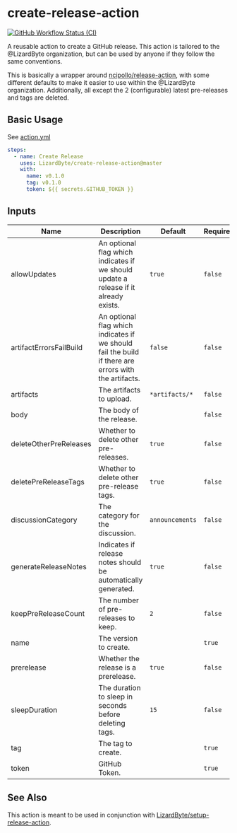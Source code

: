 # create-release-action
[![GitHub Workflow Status (CI)](https://img.shields.io/github/actions/workflow/status/lizardbyte/create-release-action/ci.yml.svg?branch=master&label=CI%20build&logo=github&style=for-the-badge)](https://github.com/LizardByte/create-release-action/actions/workflows/ci.yml?query=branch%3Amaster)

A reusable action to create a GitHub release. This action is tailored to the
@LizardByte organization, but can be used by anyone if they follow the same conventions.

This is basically a wrapper around [ncipollo/release-action](https://github.com/ncipollo/release-action),
with some different defaults to make it easier to use within the @LizardByte organization.
Additionally, all except the 2 (configurable) latest pre-releases and tags are deleted.

## Basic Usage

See [action.yml](action.yml)

```yaml
steps:
  - name: Create Release
    uses: LizardByte/create-release-action@master
    with:
      name: v0.1.0
      tag: v0.1.0
      token: ${{ secrets.GITHUB_TOKEN }}
```

## Inputs

| Name                    | Description                                                                                          | Default         | Required |
|-------------------------|------------------------------------------------------------------------------------------------------|-----------------|----------|
| allowUpdates            | An optional flag which indicates if we should update a release if it already exists.                 | `true`          | `false`  |
| artifactErrorsFailBuild | An optional flag which indicates if we should fail the build if there are errors with the artifacts. | `false`         | `false`  |
| artifacts               | The artifacts to upload.                                                                             | `*artifacts/*`  | `false`  |
| body                    | The body of the release.                                                                             |                 | `false`  |
| deleteOtherPreReleases  | Whether to delete other pre-releases.                                                                | `true`          | `false`  |
| deletePreReleaseTags    | Whether to delete other pre-release tags.                                                            | `true`          | `false`  |
| discussionCategory      | The category for the discussion.                                                                     | `announcements` | `false`  |
| generateReleaseNotes    | Indicates if release notes should be automatically generated.                                        | `true`          | `false`  |
| keepPreReleaseCount     | The number of pre-releases to keep.                                                                  | `2`             | `false`  |
| name                    | The version to create.                                                                               |                 | `true`   |
| prerelease              | Whether the release is a prerelease.                                                                 | `true`          | `false`  |
| sleepDuration           | The duration to sleep in seconds before deleting tags.                                               | `15`            | `false`  |
| tag                     | The tag to create.                                                                                   |                 | `true`   |
| token                   | GitHub Token.                                                                                        |                 | `true`   |

## See Also

This action is meant to be used in conjunction with
[LizardByte/setup-release-action](https://github.com/LizardByte/setup-release-action).
